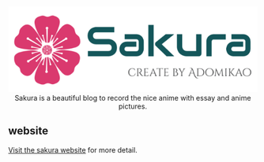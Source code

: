<br/>
<div align="center">
    <img src="doc/LogoMakr_5gs4TL.png" width="700px">
</div>

<div id="" align="center">
Sakura is a beautiful blog to record the nice anime with essay and anime pictures.
</div>

##  website
[Visit the sakura website](https://sakura.adomikao.com) for more detail.
